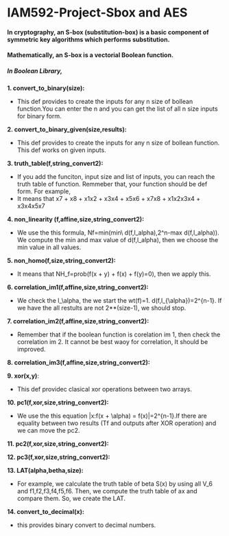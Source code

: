 # IAM592-Project-Sbox and AES
#### In cryptography, an S-box (substitution-box) is a basic component of symmetric key algorithms which performs substitution.
#### Mathematically, an S-box is a vectorial Boolean function.
##### In Boolean Library,
**1. convert_to_binary(size):**
  * This def provides to create the inputs for any n size of bollean function.You can enter the n and you can get the list of all n size inputs for binary form.

**2. convert_to_binary_given(size,results):**
  * This def provides to create the inputs for any n size of bollean function. This def works on given inputs.

**3. truth_table(f,string_convert2):** 
  * If you add the funciton, input size and list of inputs, you can reach the truth table of function. Remmeber that, your function should be def form. For example,
  * It means that x7 + x8 + x1x2 + x3x4 + x5x6 + x7x8 + x1x2x3x4 + x3x4x5x7

**4. non_linearity (f,affine,size,string_convert2):**
  * We use the this formula, Nf=min(min\ d(f,l_alpha),2^n-max d(f,l_alpha)). We compute the min and max value of d(f,l_alpha), then we choose the min value in all values.

**5. non_homo(f,size,string_convert2):**
  * It means that NH_f=prob(f(x + y) + f(x) + f(y)=0), then we apply this.
    
**6. correlation_im1(f,affine,size,string_convert2):**
  * We check the l_\alpha, the we start the wt(f)=1. d(f,l_{\alpha})=2^{n-1}. If we have the all restults are not 2**(size-1), we should stop.
   
**7. correlation_im2(f,affine,size,string_convert2):**
  * Remember that if the boolean function is corelation im 1, then check the correlation im 2. It cannot be best waoy for correlation, It should be improved.

**8. correlation_im3(f,affine,size,string_convert2):**

**9. xor(x,y)**:
  * This def providec clasical xor operations between two arrays.
    
**10. pc1(f,xor,size,string_convert2):**
  * We use the this equation |x:f(x + \alpha) = f(x)|=2^{n-1}.If there are equality between two results (Tf and outputs after XOR operation) and we can move the pc2. 

**11. pc2(f,xor,size,string_convert2):**
    
**12. pc3(f,xor,size,string_convert2):**
    
**13. LAT(alpha,betha,size):**
  * For example, we calculate the truth table of beta S(x) by using all V_6 and f1,f2,f3,f4,f5,f6. Then, we compute the truth table of ax and compare them. So, we create the LAT.

**14. convert_to_decimal(x):**
  * this provides binary convert to decimal numbers.
    
